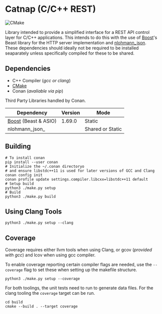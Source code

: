 Catnap (C/C++ REST)
===================

![CMake](https://github.com/cweidner3/catnap/workflows/CMake/badge.svg)


Library intended to provide a simplified interface for a REST API control layer
for C/C++ applications. This intends to do this with the use of [Boost][]'s
Beast library for the HTTP server implementation and [nlohmann_json][]. These
dependencies should ideally not be required to be installed seaparately unless
specifically compiled for these to be shared.

[nlohmann_json]: https://github.com/nlohmann/json
[Boost]: https://www.boost.org/
[CMake]: https://cmake.org/

Dependencies
------------

- C++ Compiler (*gcc or clang*)
- [CMake][]
- Conan (*avaliable via pip*)

Third Party Libraries handled by Conan.

| Dependency               | Version | Mode             |
|--------------------------|---------|------------------|
| [Boost][] (Beast & ASIO) | 1.69.0  | Static           |
| nlohmann_json_           |         | Shared or Static |

Building
--------

    # To install conan
    pip install --user conan
    # Initialize the ~/.conan directoryo
    # and ensure libstdc++11 is used for later versions of GCC and Clang
    conan config init
    conan profile update settings.compiler.libcxx=libstdc++11 default
    # Setup build
    python3 ./make.py setup
    # Build
    python3 ./make.py build

Using Clang Tools
-----------------

    python3 ./make.py setup --clang

Coverage
--------

Coverage requires either llvm tools when using Clang, or gcov (*provided with
gcc*) and lcov when using gcc compiler.

To enable coverage reporting certain compiler flags are needed, use the
``--coverage`` flag to set these when setting up the makefile structure.

    python3 ./make.py setup --coverage

For both toolings, the unit tests need to run to generate data files. For the
clang tooling the ``coverage`` target can be run.

    cd build
    cmake --build . --target coverage
